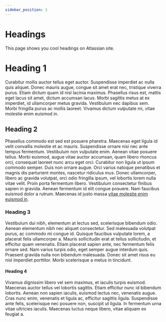 ```yaml
---
sidebar_position: 1
---
```


# Headings

This page shows you cool headings on Atlassian site.

# Heading 1

Curabitur mollis auctor tellus eget auctor. Suspendisse imperdiet ac nulla quis aliquet. Donec mauris augue, congue sit amet erat nec, tristique viverra purus. Etiam dictum quam id nisl lacinia maximus. Phasellus risus est, mattis eget lacus sit amet, dictum accumsan lacus. Morbi sagittis metus at ex imperdiet, id ullamcorper metus gravida. Vestibulum nec dapibus sem. Morbi fringilla purus ac mollis laoreet. Vivamus dictum vulputate mi, vitae molestie enim euismod in.

## Heading 2

Phasellus commodo est sed est posuere pharetra. Maecenas eget ligula id velit convallis molestie et ac mauris. Suspendisse ornare nisi nec ante tempus fermentum. Vestibulum non vulputate enim. Aenean vitae posuere tellus. Morbi euismod, augue vitae auctor accumsan, quam libero rhoncus orci, consequat laoreet nunc arcu eget orci. Curabitur non ligula ut ipsum commodo semper. Duis non ornare augue. Orci varius natoque penatibus et magnis dis parturient montes, nascetur ridiculus mus. Donec ullamcorper, libero ac gravida volutpat, orci odio fringilla ipsum, vel lobortis lorem nulla vitae velit. Proin porta fermentum libero. Vestibulum consectetur finibus sapien in gravida. Aenean fermentum id elit congue posuere. Nam faucibus euismod dolor a rutrum. Maecenas id justo massa [vitae molestie enim euismod in](https://docusaurus.io/docs/api/themes/configuration#navbar-logo).

### Heading 3

Vestibulum dui nibh, elementum at lectus sed, scelerisque bibendum odio. Aenean elementum nibh nec aliquet consectetur. Sed malesuada volutpat purus, ac commodo mi congue id. Quisque faucibus vulputate lorem, a placerat felis ullamcorper a. Mauris sollicitudin erat at tellus sollicitudin, et efficitur quam venenatis. Etiam placerat sapien ante, nec fermentum felis ornare sed. Nam varius turpis odio, eget semper augue interdum quis. Praesent gravida nulla non bibendum malesuada. Donec sit amet risus eu nisl imperdiet porttitor. Morbi scelerisque a metus in tincidunt.

#### Heading 4

Vivamus dignissim libero vel sem maximus, et iaculis turpis euismod. Maecenas auctor tellus vel lobortis sagittis. Etiam efficitur nunc id bibendum lobortis. Aenean non sapien iaculis, euismod lectus nec, venenatis augue. Cras nunc enim, venenatis et ligula ac, efficitur sagittis ligula. Suspendisse ante felis, scelerisque nec posuere non, suscipit ut ligula. In fermentum urna vitae ultricies iaculis. Maecenas luctus neque libero, vitae aliquam ex feugiat a.